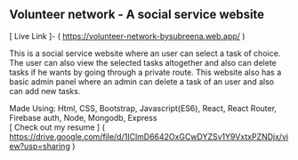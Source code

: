 ## Volunteer network - A social service website<br>
[ Live Link ]- ( https://volunteer-network-bysubreena.web.app/ )<br>

This is a social service website where an user can select a task of choice.
The user can also view the selected tasks altogether and also can delete tasks if he wants by going through a private route.
This website also has a  basic admin panel where an admin can delete a task of an user and also can add new tasks.  

Made Using: Html, CSS, Bootstrap, Javascript(ES6), React, React Router, Firebase auth, Node, Mongodb,  Express <br>
[ Check out my resume ] ( https://drive.google.com/file/d/1IClmD6642OxGCwDYZSv1Y9VxtxPZNDjx/view?usp=sharing )


